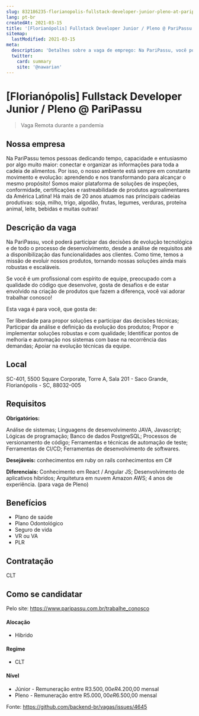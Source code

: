 ```yaml
---
slug: 832186235-florianopolis-fullstack-developer-junior-pleno-at-paripassu
lang: pt-br
createdAt: 2021-03-15
title: '[Florianópolis] Fullstack Developer Junior / Pleno @ PariPassu - Vaga de Emprego'
sitemap:
  lastModified: 2021-03-15
meta:
  description: 'Detalhes sobre a vaga de emprego: Na PariPassu, você poderá participar das decisões de evolução tecnológica e de todo o processo de desenvolvimento, desde a análise de requisitos até a disponibilização das funcionalidades aos clientes. Como time, temos a missão de evoluir nossos produtos, tornando nossas soluções ainda mais robustas e escaláveis. Se você é um profissional com espírito de equipe, preocupado com a qualidade do código que desenvolve, gosta de desafios e de estar envolvido na criação de produtos que fazem a diferença, você vai adorar trabalhar conosco! Esta vaga é para você, que gosta de: Ter liberdade para propor soluções e participar das decisões técnicas; Participar da análise e definição da evolução dos produtos; Propor e implementar soluções robustas e com qualidade; Identificar pontos de melhoria e automação nos sistemas com base na recorrência das demandas; Apoiar na evolução técnicas da equipe.'
  twitter:
    card: summary
    site: '@nawarian'
---
```


# [Florianópolis] Fullstack Developer Junior / Pleno @ PariPassu

<!--
==================================================
Caso a vaga for remoto durante a pandemia informar no texto "Remoto durante o covid"
==================================================
-->
<!-- 
==================================================
POR FAVOR, SÓ POSTE SE A VAGA FOR PARA BACK-END!

Não faça distinção de gênero no título da vaga.

Use: "Back-End Developer" ao invés de 
"Desenvolvedor Back-End" \o/

Exemplo: `[São Paulo] Back-End Developer @ NOME DA EMPRESA`
==================================================
-->
<!--
==================================================
Caso a vaga for remoto durante a pandemia deixar a linha abaixo
==================================================
-->
> Vaga Remota durante a pandemia

## Nossa empresa

Na PariPassu temos pessoas dedicando tempo, capacidade e entusiasmo por algo muito maior: conectar e organizar as informações para toda a cadeia de alimentos. Por isso, o nosso ambiente está sempre em constante movimento e evolução: aprendendo e nos transformando para alcançar o mesmo propósito!
Somos maior plataforma de soluções de inspeções, conformidade, certificações e rastreabilidade de produtos agroalimentares da América Latina! Há mais de 20 anos atuamos nas principais cadeias produtivas: soja, milho, trigo, algodão, frutas, legumes, verduras, proteína animal, leite, bebidas e muitas outras!

## Descrição da vaga

Na PariPassu, você poderá participar das decisões de evolução tecnológica e de todo o processo de desenvolvimento, desde a análise de requisitos até a disponibilização das funcionalidades aos clientes. Como time, temos a missão de evoluir nossos produtos, tornando nossas soluções ainda mais robustas e escaláveis.

Se você é um profissional com espírito de equipe, preocupado com a qualidade do código que desenvolve, gosta de desafios e de estar envolvido na criação de produtos que fazem a diferença, você vai adorar trabalhar conosco!

Esta vaga é para você, que gosta de:

Ter liberdade para propor soluções e participar das decisões técnicas;
Participar da análise e definição da evolução dos produtos;
Propor e implementar soluções robustas e com qualidade;
Identificar pontos de melhoria e automação nos sistemas com base na recorrência das demandas;
Apoiar na evolução técnicas da equipe.

## Local

SC-401, 5500 Square Corporate, Torre A, Sala 201 - Saco Grande, Florianópolis - SC, 88032-005

## Requisitos

**Obrigatórios:**

Análise de sistemas;
Linguagens de desenvolvimento JAVA, Javascript;
Lógicas de programação;
Banco de dados PostgreSQL;
Processos de versionamento de código;
Ferramentas e técnicas de automação de teste;
Ferramentas de CI/CD;
Ferramentas de desenvolvimento de softwares.

**Desejáveis:**
conhecimentos em ruby on rails
conhecimentos em C#

**Diferenciais:**
Conhecimento em React / Angular JS;
Desenvolvimento de aplicativos híbridos;
Arquitetura em nuvem Amazon AWS;
4 anos de experiência. (para vaga de Pleno)

## Benefícios

- Plano de saúde
- Plano Odontológico
- Seguro de vida
- VR ou VA
- PLR

## Contratação

CLT

## Como se candidatar

Pelo site: https://www.paripassu.com.br/trabalhe_conosco

#### Alocação
- Hibrido

#### Regime
- CLT

#### Nível
- Júnior - Remuneração entre R$3.500,00 e R$4.200,00 mensal
- Pleno - Remuneração entre R$5.000,00 e R$6.500,00 mensal




Fonte: https://github.com/backend-br/vagas/issues/4645